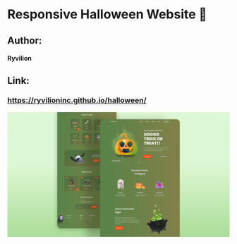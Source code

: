# Responsive Halloween Website 🎃

## Author:
<h4>Ryvilion</h4>

## Link:
<a href="https://ryvilioninc.github.io/halloween/" target="_blank"><h3>https://ryvilioninc.github.io/halloween/</h3></a>



![halloween](/preview.png)
